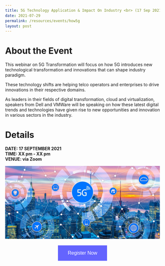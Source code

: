 ```yaml
---
title: 5G Technology Application & Impact On Industry <br> (17 Sep 2021)
date: 2021-07-29
permalink: /resources/events/how5g
layout: post
---
```


# About the Event

This webinar on 5G Transformation  will focus on how 5G introduces new technological transformation and innovations that can shape industry paradigm.

These technology shifts are helping telco operators and enterprises to drive  innovations in their respective domains. 

As leaders in their fields of digital transformation, cloud and virtualization, speakers from Dell and VMWare will be speaking on how these latest digital trends and technologies have given rise to new opportunities and innovation in various sectors in the industry.

# Details
**DATE: 17 SEPTEMBER 2021 <br> 
TIME: XX pm - XX pm <br> 
VENUE: via Zoom**

![Alt text for image on Isomer site](/images/5G%20Network%20and%20Buildings.png)


<style>
#register {
  background-color: #0000ff;
  border: none;
  color: white;
  padding: 16px 32px;
  text-align: center;
  font-size: 16px;
  margin: 4px 2px;
  opacity: 0.6;
  transition: 0.3s;
  display: inline-block;
  text-decoration: none;
  cursor: pointer;
}
</style>

<center><a href="https://industry.sp.edu.sg/5g-aiot/" target='blank'><button class="btn" id="register">Register Now</button></a></center>
